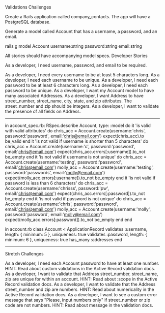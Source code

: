 Validations Challenges

Create a Rails application called company_contacts. The app will have a PostgreSQL database.



Generate a model called Account that has a username, a password, and an email.

rails g model Account username:string password:string email:string

All stories should have accompanying model specs.
Developer Stories

As a developer, I need username, password, and email to be required.



As a developer, I need every username to be at least 5 characters long.
As a developer, I need each username to be unique.
As a developer, I need each password to be at least 6 characters long.
As a developer, I need each password to be unique.
As a developer, I want my Account model to have many associated Addresses.
As a developer, I want Address to have street_number, street_name, city, state, and zip attributes. The street_number and zip should be integers.
As a developer, I want to validate the presence of all fields on Address.

- - - - - - - - - - - - - - - - - - - - - - - - - - - - - - - - - - - - 
in account_spec.rb:
RSpec.describe Account, type: :model do
  it 'is valid with valid attributes' do
    chris_acc = Account.create(username:'chris', password:'password', email:'chris@email.com')
    expect(chris_acc).to be_valid
  end
  it 'is not valid if username is shorter than 5 characters' do
    chris_acc = Account.create(username:'c', password:'password', email:'chris@email.com')
    expect(chris_acc.errors[:username]).to_not be_empty
  end
  it 'is not valid if username is not unique' do
    chris_acc = Account.create(username:'testing', password:'password', email:'chris@email.com')
    molly_acc = Account.create(username:'testing', password:'passwords', email:'molly@email.com')
    expect(molly_acc.errors[:username]).to_not be_empty
  end
  it 'is not valid if password is less than 6 characters' do
    chris_acc = Account.create(username:'chrisss', password:'pw', email:'chris@email.com')
    expect(chris_acc.errors[:password]).to_not be_empty
  end
  it 'is not valid if password is not unique' do
    chris_acc = Account.create(username:'chris', password:'password', email:'chris@email.com')
    molly_acc = Account.create(username:'molly', password:'password', email:'molly@email.com')
    expect(molly_acc.errors[:password]).to_not be_empty
  end
end

in account.rb
class Account < ApplicationRecord
    validates :username, length: { minimum: 5 }, uniqueness: true
    validates :password, length: { minimum: 6 }, uniqueness: true
    has_many :addresses
end

- - - - - - - - - - - - - - - - - - - - - - - - - - - - - - - - - - - - 

Stretch Challenges

As a developer, I need each Account password to have at least one number.
HINT: Read about custom validations in the Active Record validation docs.
As a developer, I want to validate that Address street_number, street_name, zip are unique for within an account.
HINT: Read about :scope in the Active Record validation docs.
As a developer, I want to validate that the Address street_number and zip are numbers.
HINT: Read about numericality in the Active Record validation docs.
As a developer, I want to see a custom error message that says "Please, input numbers only" if street_number or zip code are not numbers.
HINT: Read about message in the validation docs.